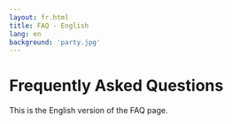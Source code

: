 ```yaml
---
layout: fr.html
title: FAQ - English
lang: en
background: 'party.jpg'
---
```

# Frequently Asked Questions
This is the English version of the FAQ page.
